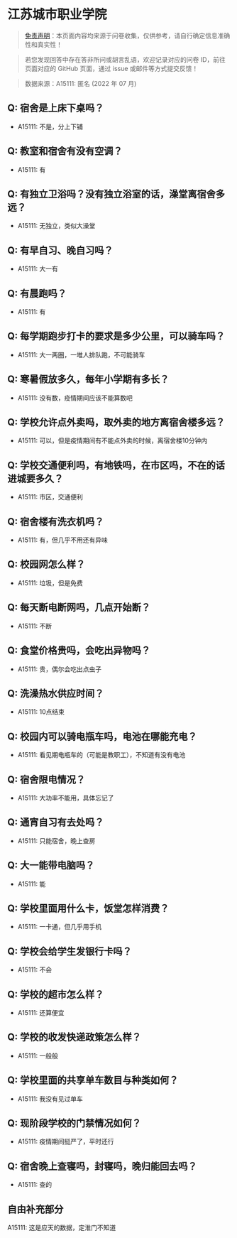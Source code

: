 # 江苏城市职业学院

> [免责声明](https://colleges.chat/#_3)：本页面内容均来源于问卷收集，仅供参考，请自行确定信息准确性和真实性！

> 若您发现回答中存在答非所问或胡言乱语，欢迎记录对应的问卷 ID，前往页面对应的 GitHub 页面，通过 issue 或邮件等方式提交反馈！

> 数据来源：A15111: 匿名 (2022 年 07 月)

## Q: 宿舍是上床下桌吗？

- A15111: 不是，分上下铺

## Q: 教室和宿舍有没有空调？

- A15111: 有

## Q: 有独立卫浴吗？没有独立浴室的话，澡堂离宿舍多远？

- A15111: 无独立，类似大澡堂

## Q: 有早自习、晚自习吗？

- A15111: 大一有

## Q: 有晨跑吗？

- A15111: 有

## Q: 每学期跑步打卡的要求是多少公里，可以骑车吗？

- A15111: 大一两圈，一堆人排队跑，不可能骑车

## Q: 寒暑假放多久，每年小学期有多长？

- A15111: 没有数，疫情期间应该不能算数吧

## Q: 学校允许点外卖吗，取外卖的地方离宿舍楼多远？

- A15111: 可以，但是疫情期间有不能点外卖的时候，离宿舍楼10分钟内

## Q: 学校交通便利吗，有地铁吗，在市区吗，不在的话进城要多久？

- A15111: 市区，交通便利

## Q: 宿舍楼有洗衣机吗？

- A15111: 有，但几乎不用还有异味

## Q: 校园网怎么样？

- A15111: 垃圾，但是免费

## Q: 每天断电断网吗，几点开始断？

- A15111: 不断

## Q: 食堂价格贵吗，会吃出异物吗？

- A15111: 贵，偶尔会吃出点虫子

## Q: 洗澡热水供应时间？

- A15111: 10点结束

## Q: 校园内可以骑电瓶车吗，电池在哪能充电？

- A15111: 看见期电瓶车的（可能是教职工），不知道有没有电池

## Q: 宿舍限电情况？

- A15111: 大功率不能用，具体忘记了

## Q: 通宵自习有去处吗？

- A15111: 只能宿舍，晚上查房

## Q: 大一能带电脑吗？

- A15111: 能

## Q: 学校里面用什么卡，饭堂怎样消费？

- A15111: 一卡通，但几乎用手机

## Q: 学校会给学生发银行卡吗？

- A15111: 不会

## Q: 学校的超市怎么样？

- A15111: 还算便宜

## Q: 学校的收发快递政策怎么样？

- A15111: 一般般

## Q: 学校里面的共享单车数目与种类如何？

- A15111: 我没有见过单车

## Q: 现阶段学校的门禁情况如何？

- A15111: 疫情期间挺严了，平时还行

## Q: 宿舍晚上查寝吗，封寝吗，晚归能回去吗？

- A15111: 查的

## 自由补充部分

A15111: 这是应天的数据，定淮门不知道
